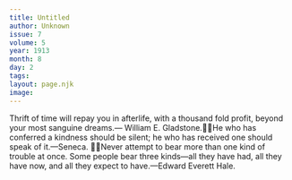 ```yaml
---
title: Untitled
author: Unknown
issue: 7
volume: 5
year: 1913
month: 8
day: 2
tags:
layout: page.njk
image:
---
```

Thrift of time will repay you in afterlife, with a thousand fold profit, beyond your most sanguine dreams.— William E. Gladstone.He who has conferred a kindness should be silent; he who has received one should speak of it.—Seneca. Never attempt to bear more than one kind of trouble at once. Some people bear three kinds—all they have had, all they have now, and all they expect to have.—Edward Everett Hale.
